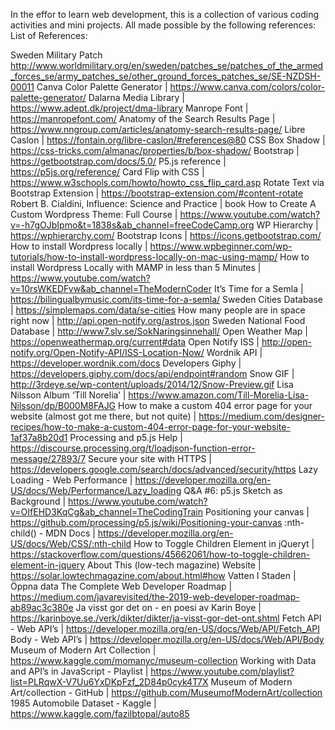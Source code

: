In the effor to learn web development, this is a collection of various coding activities and mini projects. All made possible by the following references:
List of References:  

Sweden Military Patch http://www.worldmilitary.org/en/sweden/patches_se/patches_of_the_armed_forces_se/army_patches_se/other_ground_forces_patches_se/SE-NZDSH-00011
Canva Color Palette Generator | https://www.canva.com/colors/color-palette-generator/ 
Dalarna Media Library | https://www.adept.dk/project/dma-library 
Manrope Font | https://manropefont.com/ 
Anatomy of the Search Results Page | https://www.nngroup.com/articles/anatomy-search-results-page/
Libre Caslon | https://fontain.org/libre-caslon/#references@80 
CSS Box Shadow | https://css-tricks.com/almanac/properties/b/box-shadow/ 
Bootstrap | https://getbootstrap.com/docs/5.0/ 
P5.js reference | https://p5js.org/reference/ 
Card Flip with CSS | https://www.w3schools.com/howto/howto_css_flip_card.asp 
Rotate Text via Bootstrap Extension | https://bootstrap-extension.com/#content-rotate 
Robert B. Cialdini, Influence: Science and Practice | book
How to Create A Custom Wordpress Theme: Full Course | https://www.youtube.com/watch?v=-h7gOJbIpmo&t=1838s&ab_channel=freeCodeCamp.org 
WP Hierarchy | https://wphierarchy.com/ 
Bootstrap Icons | https://icons.getbootstrap.com/ 
How to install Wordpress locally | https://www.wpbeginner.com/wp-tutorials/how-to-install-wordpress-locally-on-mac-using-mamp/
How to install Wordpress Locally with MAMP in less than 5 Minutes | https://www.youtube.com/watch?v=10rsWKEDFvw&ab_channel=TheModernCoder 
It’s Time for a Semla | https://bilingualbymusic.com/its-time-for-a-semla/ 
Sweden Cities Database | https://simplemaps.com/data/se-cities 
How many people are in space right now | http://api.open-notify.org/astros.json 
Sweden National Food Database | http://www7.slv.se/SokNaringsinnehall/ 
Open Weather Map | https://openweathermap.org/current#data 
Open Notify ISS | http://open-notify.org/Open-Notify-API/ISS-Location-Now/ 
Wordnik API | https://developer.wordnik.com/docs 
Developers Giphy | https://developers.giphy.com/docs/api/endpoint#random 
Snow GIF | http://3rdeye.se/wp-content/uploads/2014/12/Snow-Preview.gif 
Lisa Nilsson Album ‘Till Norelia’ | https://www.amazon.com/Till-Morelia-Lisa-Nilsson/dp/B000M8FAJG 
How to make a custom 404 error page for your website (almost got me there, but not quite) | https://medium.com/designer-recipes/how-to-make-a-custom-404-error-page-for-your-website-1af37a8b20d1 
Processing and p5.js Help | https://discourse.processing.org/t/loadjson-function-error-message/27893/7 
Secure your site with HTTPS | https://developers.google.com/search/docs/advanced/security/https 
Lazy Loading - Web Performance | https://developer.mozilla.org/en-US/docs/Web/Performance/Lazy_loading 
Q&A #6: p5.js Sketch as Background | https://www.youtube.com/watch?v=OIfEHD3KqCg&ab_channel=TheCodingTrain 
Positioning your canvas | https://github.com/processing/p5.js/wiki/Positioning-your-canvas 
:nth-child() - MDN Docs  | https://developer.mozilla.org/en-US/docs/Web/CSS/:nth-child 
How to Toggle Children Element in jQueryt | https://stackoverflow.com/questions/45662061/how-to-toggle-children-element-in-jquery 
About This (low-tech magazine) Website | https://solar.lowtechmagazine.com/about.html#how 
Vatten I Staden | Öppna data 
 The Complete Web Developer Roadmap | https://medium.com/javarevisited/the-2019-web-developer-roadmap-ab89ac3c380e 
Ja visst gor det on - en poesi av Karin Boye | https://karinboye.se./verk/dikter/dikter/ja-visst-gor-det-ont.shtml 
Fetch API - Web API’s | https://developer.mozilla.org/en-US/docs/Web/API/Fetch_API 
Body - Web API’s | https://developer.mozilla.org/en-US/docs/Web/API/Body 
Museum of Modern Art Collection | https://www.kaggle.com/momanyc/museum-collection 
Working with Data and API’s in JavaScript - Playlist | https://www.youtube.com/playlist?list=PLRqwX-V7Uu6YxDKpFzf_2D84p0cyk4T7X 
Museum of Modern Art/collection - GitHub | https://github.com/MuseumofModernArt/collection 
1985 Automobile Dataset - Kaggle | https://www.kaggle.com/fazilbtopal/auto85 

